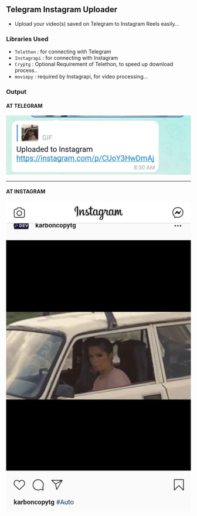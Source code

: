 ## Telegram Instagram Uploader
- Upload your video(s) saved on Telegram to Instagram Reels easily...

### Libraries Used
- `Telethon` : for connecting with Telegram
- `Instagrapi` : for connecting with Instagram
- `Cryptg` : Optional Requirement of Telethon, to speed up download process..
- `moviepy` : required by Instagrapi, for video processing...

### Output
#### AT TELEGRAM
<img src="./images/output1.jpg">
<hr>

#### AT INSTAGRAM
<img src="./images/output2.jpg">
